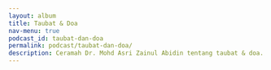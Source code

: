 ```yaml
---
layout: album
title: Taubat & Doa
nav-menu: true
podcast_id: taubat-dan-doa
permalink: podcast/taubat-dan-doa/
description: Ceramah Dr. Mohd Asri Zainul Abidin tentang taubat & doa.
---
```

